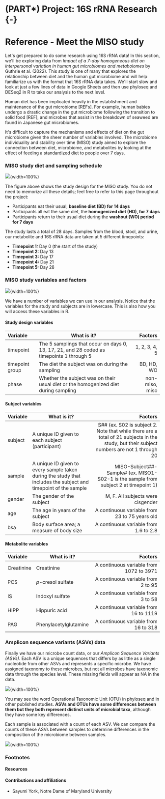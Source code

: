 
# (PART\*) Project: 16S rRNA Research {-}

<!-- Set up code of OTTR Book-->





# Reference - Meet the MISO study

Let's get prepared to do some research using 16S rRNA data! In this section, we'll be exploring data from *Impact of a 7-day homogeneous diet on interpersonal variation in human gut microbiomes and metabolomes* by Guthrie et al. (2022). This study is one of many that explores the relationship between diet and the human gut microbiome and will help familiarize us with the format that 16S rRNA data takes. We'll start slow and look at just a few lines of data in Google Sheets and then use phyloseq and DESeq2 in R to take our analysis to the next level.

Human diet has been implicated heavily in the establishment and maintenance of the gut microbiome [REFs]. For example, human babies undergo a drastic change in the gut microbiome following the transition to solid food [REF], and microbes that assist in the breakdown of seaweed are found in Japanese gut microbiomes. 

<!-- REFs: Xu et al. (2015) -->

It's difficult to capture the mechanisms and effects of diet on the gut microbiome given the sheer number of variables involved. The microbiome individuality and stability over time (MISO) study aimed to explore the connection between diet, microbiome, and metabolites by looking at the effect of feeding a standardized diet to people over 7 days. 

### MISO study diet and sampling schedule

![](meet-MISO_files/figure-docx//1dEZtb0TgLbzhbr3HxQElwg8hENur2HMIzseg19OGd0g_g33d6fd7d4b6_0_27.png){width=100%}

The figure above shows the study design for the MISO study. You do not need to memorize all these details; feel free to refer to this page throughout the project:

- Participants eat their usual, **baseline diet (BD) for 14 days**
- Participants all eat the same diet, the **homogenized diet (HD), for 7 days**
- Participants return to their usual diet during the **washout (WO) period for 7 days**

The study lasts a total of 28 days. Samples from the blood, stool, and urine, our metabolite and 16S rRNA data are taken at 5 different timepoints:

- **Timepoint 1:** Day 0 (the start of the study)
- **Timepoint 2:** Day 13
- **Timepoint 3:** Day 17
- **Timepoint 4:** Day 21
- **Timepoint 5:** Day 28


### MISO study variables and factors

![](meet-MISO_files/figure-docx//1dEZtb0TgLbzhbr3HxQElwg8hENur2HMIzseg19OGd0g_g33d6fd7d4b6_0_61.png){width=100%}

We have a number of variables we can use in our analysis. Notice that the variables for the study and subjects are in lowercase. This is also how you will access these variables in R.

#### Study design variables

<!-- How to align table using this format? -->

|Variable|What is it?|Factors|
|:----|--------------|----:|
|timepoint|The 5 samplings that occur on days 0, 13, 17, 21, and 28 coded as timepoints 1 through 5|1, 2, 3, 4, 5| 
|timepoint group|The diet the subject was on during the sampling|BD, HD, WO|
|phase|Whether the subject was on their usual diet or the homogenized diet during sampling|non-miso, miso| 

#### Subject variables

|Variable|What is it?|Factors|
|:-|----|----:|
|subject|A unique ID given to each subject (participant)|S## (ex. S02 is subject 2. Note that while there are a total of 21 subjects in the study, but their subject numbers are not 1 through 20| 
|sample|A unique ID given to every sample taken during the study that includes the subject and timepoint of the sample|MISO-Subject##-Sample# (ex. MISO1-S02-1 is the sample from subject 2 at timepoint 1)|
|gender|The gender of the subject|M, F. All subjects were cisgender| 
|age|The age in years of the subject|A continuous variable from 23 to 75 years old| 
|bsa|Body surface area; a measure of body size|A continuous variable from 1.6 to 2.8| 

#### Metabolite variables

|Variable|What is it?|Factors|
|:----|--------------|----:|
|Creatinine|Creatinine|A continuous variable from 1072 to 3971| 
|PCS|*p*-cresol sulfate|A continuous variable from 2 to 95|
|IS|Indoxyl sulfate|A continuous variable from 3 to 58| 
|HIPP|Hippuric acid|A continuous variable from 16 to 1119| 
|PAG|Phenylacetylglutamine|A continuous variable from 16 to 318| 

### Amplicon sequence variants (ASVs) data

Finally we have our microbe count data, or our *Amplicon Sequence Variants (ASVs)*. Each ASV is a unique sequences that differs by as little as a single nucleotide from other ASVs and represents a specific microbe. We have assigned taxonomy to these microbes, but not all microbes have taxonomic data through the species level. These missing fields will appear as NA in the data.

![](meet-MISO_files/figure-docx//1dEZtb0TgLbzhbr3HxQElwg8hENur2HMIzseg19OGd0g_g33d6fd7d4b6_0_136.png){width=100%}

You may see the word Operational Taxonomic Unit (OTU) in phyloseq and in other published studies. **ASVs and OTUs have some differences between them but they both represent distinct units of microbial taxa**, although they have some key differences. 

Each sample is associated with a count of each ASV. We can compare the counts of these ASVs between samples to determine differences in the composition of the microbiome between samples.

![](meet-MISO_files/figure-docx//1dEZtb0TgLbzhbr3HxQElwg8hENur2HMIzseg19OGd0g_g33d6fd7d4b6_0_113.png){width=100%}


### Footnotes

#### Resources

#### Contributions and affiliations

- Sayumi York, Notre Dame of Maryland University


